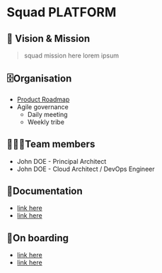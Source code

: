 # Squad PLATFORM

## 🚀 Vision & Mission

> squad mission here
> lorem ipsum

## 🗄️Organisation

* [Product Roadmap]()
* Agile governance
  * Daily meeting
  * Weekly tribe

## 👨‍👧‍👦Team members

* John DOE - Principal Architect
* John DOE - Cloud Architect / DevOps Engineer

## 📄Documentation

* [link here]()
* [link here]()

## 🚀On boarding

* [link here]()
* [link here]()
